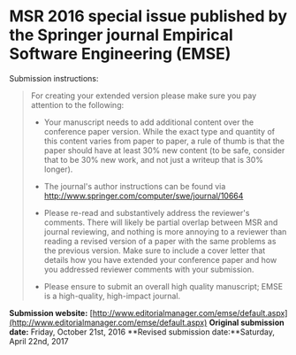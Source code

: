 # MSR 2016 special issue published by the Springer journal Empirical Software Engineering (EMSE)

Submission instructions:

>For creating your extended version please make sure you pay attention to the following: 
>
>* Your manuscript needs to add additional content over the conference paper version. While the exact type and quantity of this content varies from paper to paper, a rule of thumb is that the paper should have at least 30% new content (to be safe, consider that to be 30% new work, and not just a writeup that is 30% longer). 
>
>* The journal's author instructions can be found via http://www.springer.com/computer/swe/journal/10664 
>
>* Please re-read and substantively address the reviewer's comments. There will likely be partial overlap between MSR and journal reviewing, and nothing is more annoying to a reviewer than reading a revised version of a paper with the same problems as the previous version. Make sure to include a cover letter that details how you have extended your conference paper and how you addressed reviewer comments with your submission. 
>
>* Please ensure to submit an overall high quality manuscript; EMSE is a high-quality, high-impact journal.

**Submission website:** [http://www.editorialmanager.com/emse/default.aspx](http://www.editorialmanager.com/emse/default.aspx)
**Original submission date:** Friday, October 21st, 2016
**Revised submission date:**Saturday, April 22nd, 2017

